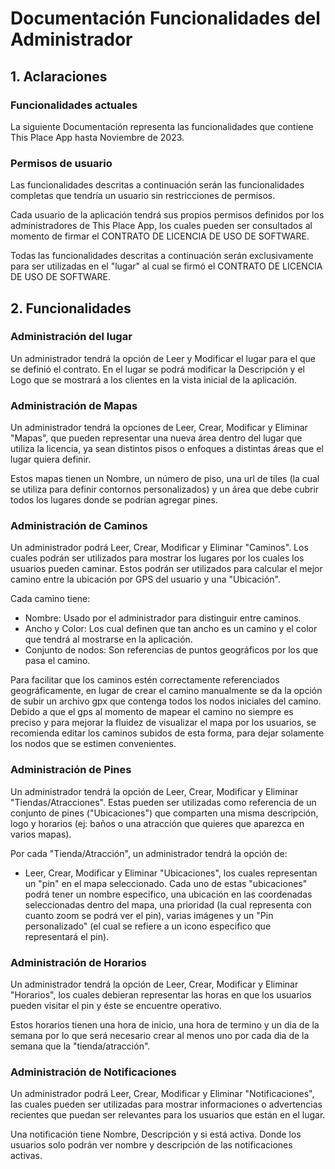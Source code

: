 # Documentación Funcionalidades del Administrador

## 1. Aclaraciones

### Funcionalidades actuales

La siguiente Documentación representa las funcionalidades que contiene This Place App hasta Noviembre de 2023.

### Permisos de usuario

Las funcionalidades descritas a continuación serán las funcionalidades completas que tendría un usuario sin restricciones de permisos.

Cada usuario de la aplicación tendrá sus propios permisos definidos por los administradores de This Place App, los cuales pueden ser consultados al momento de firmar el CONTRATO DE LICENCIA DE USO DE SOFTWARE.

Todas las funcionalidades descritas a continuación serán exclusivamente para ser utilizadas en el "lugar" al cual se firmó el CONTRATO DE LICENCIA DE USO DE SOFTWARE.

## 2. Funcionalidades

### Administración del lugar

Un administrador tendrá la opción de Leer y Modificar el lugar para el que se definió el contrato. En el lugar se podrá modificar la Descripción y el Logo que se mostrará a los clientes en la vista inicial de la aplicación.

### Administración de Mapas

Un administrador tendrá la opciones de Leer, Crear, Modificar y Eliminar "Mapas", que pueden representar una nueva área dentro del lugar que utiliza la licencia, ya sean distintos pisos o enfoques a distintas áreas que el lugar quiera definir.

Estos mapas tienen un Nombre, un número de piso, una url de tiles (la cual se utiliza para definir contornos personalizados) y un área que debe cubrir todos los lugares donde se podrían agregar pines.

### Administración de Caminos

Un administrador podrá Leer, Crear, Modificar y Eliminar "Caminos". Los cuales podrán ser utilizados para mostrar los lugares por los cuales los usuarios pueden caminar. Estos podrán ser utilizados para calcular el mejor camino entre la ubicación por GPS del usuario y una "Ubicación".

Cada camino tiene:

* Nombre: Usado por el administrador para distinguir entre caminos.
* Ancho y Color: Los cual definen que tan ancho es un camino y el color que tendrá al mostrarse en la aplicación.
* Conjunto de nodos: Son referencias de puntos geográficos por los que pasa el camino.

Para facilitar que los caminos estén correctamente referenciados geográficamente, en lugar de crear el camino manualmente se da la opción de subir un archivo gpx que contenga todos los nodos iniciales del camino. Debido a que el gps al momento de mapear el camino no siempre es preciso y para mejorar la fluidez de visualizar el mapa por los usuarios, se recomienda editar los caminos subidos de esta forma, para dejar solamente los nodos que se estimen convenientes.

### Administración de Pines

Un administrador tendrá la opción de Leer, Crear, Modificar y Eliminar "Tiendas/Atracciones". Estas pueden ser utilizadas como referencia de un conjunto de pines ("Ubicaciones") que comparten una misma descripción, logo y horarios (ej: baños o una atracción que quieres que aparezca en varios mapas).

Por cada "Tienda/Atracción", un administrador tendrá la opción de:

* Leer, Crear, Modificar y Eliminar "Ubicaciones", los cuales representan un "pin" en el mapa seleccionado. Cada uno de estas "ubicaciones" podrá tener un nombre especifico, una ubicación en las coordenadas seleccionadas dentro del mapa, una prioridad (la cual representa con cuanto zoom se podrá ver el pin), varias imágenes y un "Pin personalizado" (el cual se refiere a un icono especifico que representará el pin).

### Administración de Horarios

Un administrador tendrá la opción de Leer, Crear, Modificar y Eliminar "Horarios", los cuales debieran representar las horas en que los usuarios pueden visitar el pin y éste se encuentre operativo.

Estos horarios tienen una hora de inicio, una hora de termino y un dia de la semana por lo que será necesario crear al menos uno por cada dia de la semana que la "tienda/atracción".

### Administración de Notificaciones

Un administrador podrá Leer, Crear, Modificar y Eliminar "Notificaciones", las cuales pueden ser utilizadas para mostrar informaciones o advertencias recientes que puedan ser relevantes para los usuarios que están en el lugar.

Una notificación tiene Nombre, Descripción y si está activa. Donde los usuarios solo podrán ver nombre y descripción de las notificaciones activas.
